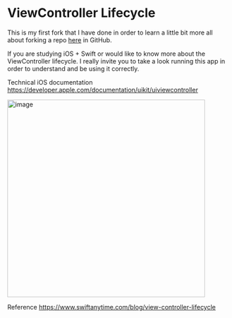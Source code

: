 # ViewController Lifecycle

This is my first fork that I have done in order to learn a little bit more all about forking a repo  [here](https://docs.github.com/en/get-started/quickstart/fork-a-repo)  in GitHub.

If you are studying iOS + Swift or would like to know more about the ViewController lifecycle. I really invite you to take a look running this app in order to understand and be using it correctly.

Technical iOS documentation https://developer.apple.com/documentation/uikit/uiviewcontroller  

<img width="448" alt="image" src="https://github.com/talthiagolopes/iOSLifecycleDemo/assets/39767279/2d99f4ce-57c8-4433-b6e3-858f0f0e086a">

Reference https://www.swiftanytime.com/blog/view-controller-lifecycle